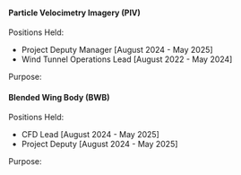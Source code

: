 #### **Particle Velocimetry Imagery (PIV)**

Positions Held:

* Project Deputy Manager \[August 2024 - May 2025]
* Wind Tunnel Operations Lead \[August 2022 - May 2024]



Purpose: 





#### **Blended Wing Body (BWB)**

Positions Held:

* CFD Lead \[August 2024 - May 2025]
* Project Deputy \[August 2024 - May 2025]



Purpose:



